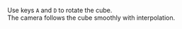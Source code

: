 Use keys `A` and `D` to rotate the cube.  
The camera follows the cube smoothly with interpolation.
